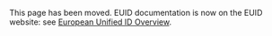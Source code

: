 This page has been moved. EUID documentation is now on the EUID website: see [European Unified ID Overview](https://euid.eu/docs/intro).
